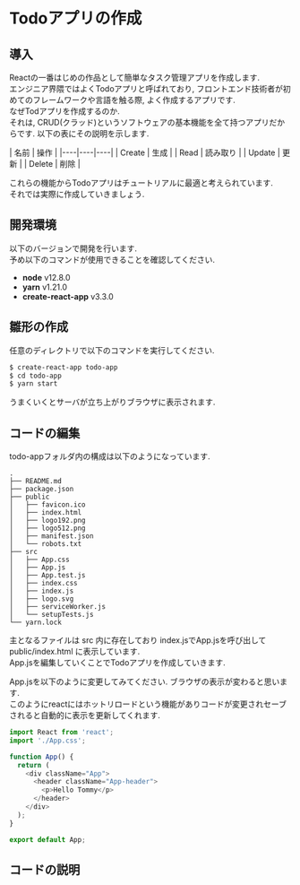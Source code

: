 # Todoアプリの作成
## 導入
Reactの一番はじめの作品として簡単なタスク管理アプリを作成します.  
エンジニア界隈ではよくTodoアプリと呼ばれており, フロントエンド技術者が初めてのフレームワークや言語を触る際, よく作成するアプリです.  
なぜTodアプリを作成するのか.  
それは, CRUD(クラッド)というソフトウェアの基本機能を全て持つアプリだからです. 以下の表にその説明を示します.  

| 名前 | 操作 |
|----|----|----|
| Create | 生成 |
| Read | 読み取り |
| Update | 更新 |
| Delete | 削除 |  

これらの機能からTodoアプリはチュートリアルに最適と考えられています.  
それでは実際に作成していきましょう.  

## 開発環境
以下のバージョンで開発を行います.  
予め以下のコマンドが使用できることを確認してください.  
- **node** v12.8.0
- **yarn** v1.21.0
- **create-react-app** v3.3.0

## 雛形の作成
任意のディレクトリで以下のコマンドを実行してください.
```zsh
$ create-react-app todo-app
$ cd todo-app
$ yarn start
```
うまくいくとサーバが立ち上がりブラウザに表示されます.  

## コードの編集
todo-appフォルダ内の構成は以下のようになっています.
```
.
├── README.md
├── package.json
├── public
│   ├── favicon.ico
│   ├── index.html
│   ├── logo192.png
│   ├── logo512.png
│   ├── manifest.json
│   └── robots.txt
├── src
│   ├── App.css
│   ├── App.js
│   ├── App.test.js
│   ├── index.css
│   ├── index.js
│   ├── logo.svg
│   ├── serviceWorker.js
│   └── setupTests.js
└── yarn.lock
```  
主となるファイルは src 内に存在しており
index.jsでApp.jsを呼び出して public/index.html に表示しています.  
App.jsを編集していくことでTodoアプリを作成していきます.  

App.jsを以下のように変更してみてください.
ブラウザの表示が変わると思います.  
このようにreactにはホットリロードという機能がありコードが変更されセーブされると自動的に表示を更新してくれます.  

```js:app.js
import React from 'react';
import './App.css';

function App() {
  return (
    <div className="App">
      <header className="App-header">
        <p>Hello Tommy</p>
      </header>
    </div>
  );
}

export default App;
```

## コードの説明
